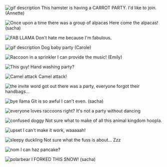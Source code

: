 <!--begin team ponies-->

<!--end team ponies-->
<!--begin team bunnies-->

<!--end team bunnies-->
<!--begin team tigers-->

<!--end team tigers-->
<!--begin team alpacas-->
![gif description](http://gifsec.com/wp-content/uploads/GIF/2014/04/GIF-Hamster-Eats-Carrots.gif)
This hamster is having a CARROT PARTY. I'd like to join. (Annette)

![Once upon a time there was a group of alpacas](http://media.giphy.com/media/zMtBVZPCqlLUY/giphy.gif)
Here come the alpacas! (sacha)

![FAB LLAMA](http://i.imgur.com/pm8gm.gif)
Don't hate me because I'm fabulous.

![gif description](http://i.imgur.com/AiVGEwP.gif)
Dog baby party (Carole)

![Raccoon in a sprinkler](http://img.pandawhale.com/22474-Raccoon-Harpist-pH0E.gif)
I can provide the music! (Emily)

![This guy!](http://31.media.tumblr.com/tumblr_mam3arXlMz1qz581wo2_250.gif)
Hand washing party?

![Camel attack](http://weknowgifs.com/wp-content/uploads/2013/03/jurassic-camel-attack-gif.gif)
Camel attack!

![the invite](https://i.chzbgr.com/maxW500/8232968448/h1DAE3B91/)
word got out there was a party, everyone forgot their handbags...

![bye llama](http://media.giphy.com/media/JVeaR3I5DWoJW/giphy.gif)
Git is so awful I can't even. (sacha)

![everyone loves raccoons right?](http://24.media.tumblr.com/tumblr_m56wt4cdOm1qlbduko1_400.gif)
It's not a party without dancing

![confused doggy](http://viralentertainment.org/wp-content/uploads/2014/01/2.-Shiba-Inu-Scout-the-Bat.gif)
Not sure what to make of all this animal kingdom hoopla. 

![upset](http://media.tumblr.com/tumblr_m9fz8kYUwc1rnm87e.gif)
I can't make it work, waaaaah!

![sleepy duckling](http://viralentertainment.org/wp-content/uploads/2014/01/9.-Sleeping-Duck.gif)
Not sure what the fuss is about... Zzz

![nom](http://37.media.tumblr.com/tumblr_m9skqxFbps1rxfqqzo2_250.gif)
I can haz pancake?

![polarbear](http://media.giphy.com/media/z4GbIUvi84T9m/giphy.gif)
I FORKED THIS SNOW! (sacha)

<!--end team alpacas-->
<!--begin team ducks-->

<!--end team ducks-->

